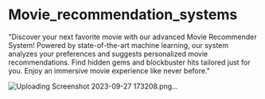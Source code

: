# Movie_recommendation_systems

"Discover your next favorite movie with our advanced Movie Recommender System! Powered by state-of-the-art machine learning, our system analyzes your preferences and suggests personalized movie recommendations. 
Find hidden gems and blockbuster hits tailored just for you. Enjoy an immersive movie experience like never before." 


![Uploading Screenshot 2023-09-27 173208.png…]()
